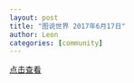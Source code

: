 ```yaml
---
layout: post
title: "图说世界 2017年6月17日"
author: Leon
categories: [community]
---
```


[点击查看](https://mp.weixin.qq.com/s?__biz=MzI2OTQyMzEyMw==&mid=2247483689&idx=1&sn=9fa27d1177b158d30e2b699a9de03ffd&chksm=eae1c655dd964f434e150bfb223ea0c50545a0840b67045d1de09b8dac56ace8f01f8aaef82a#rd)
